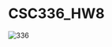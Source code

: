 # CSC336_HW8


![336](https://github.com/ReaganD1/CSC336_HW/assets/116980504/ce093276-a8be-4d7f-8b88-3b7e01a10ded)

